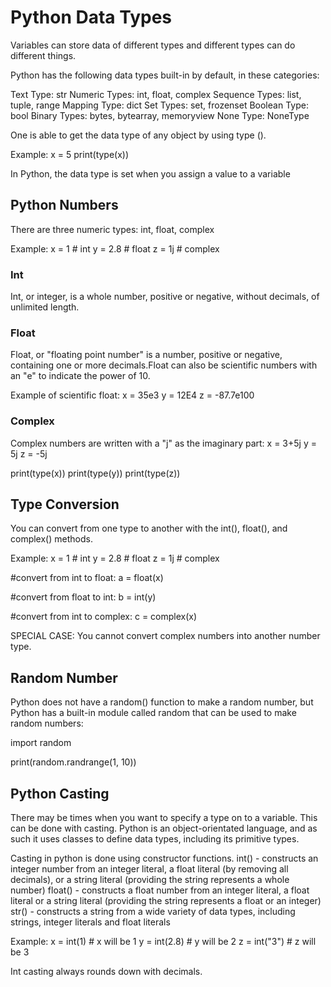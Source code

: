 # Python Data Types

Variables can store data of different types and different types can do different things.

Python has the following data types built-in by default, in these categories:

Text Type:	str
Numeric Types:	int, float, complex
Sequence Types:	list, tuple, range
Mapping Type:	dict
Set Types:	set, frozenset
Boolean Type:	bool
Binary Types:	bytes, bytearray, memoryview
None Type:	NoneType

One is able to get the data type of any object by using type ().

Example:
x = 5
print(type(x))

In Python, the data type is set when you assign a value to a variable

## Python Numbers

There are three numeric types: int, float, complex

Example:
x = 1    # int
y = 2.8  # float
z = 1j   # complex

### Int
Int, or integer, is a whole number, positive or negative, without decimals, of unlimited length.

### Float
Float, or "floating point number" is a number, positive or negative, containing one or more decimals.Float can also be scientific numbers with an "e" to indicate the power of 10.

Example of scientific float:
x = 35e3
y = 12E4
z = -87.7e100

### Complex
Complex numbers are written with a "j" as the imaginary part:
x = 3+5j
y = 5j
z = -5j

print(type(x))
print(type(y))
print(type(z))

## Type Conversion

You can convert from one type to another with the int(), float(), and complex() methods.

Example:
x = 1    # int
y = 2.8  # float
z = 1j   # complex

#convert from int to float:
a = float(x)

#convert from float to int:
b = int(y)

#convert from int to complex:
c = complex(x)

SPECIAL CASE:
You cannot convert complex numbers into another number type.

## Random Number

Python does not have a random() function to make a random number, but Python has a built-in module called random that can be used to make random numbers:

import random

print(random.randrange(1, 10))

## Python Casting
There may be times when you want to specify a type on to a variable. This can be done with casting. Python is an object-orientated language, and as such it uses classes to define data types, including its primitive types.

Casting in python is done using constructor functions.
int() - constructs an integer number from an integer literal, a float literal (by removing all decimals), or a string literal (providing the string represents a whole number)
float() - constructs a float number from an integer literal, a float literal or a string literal (providing the string represents a float or an integer)
str() - constructs a string from a wide variety of data types, including strings, integer literals and float literals

Example:
x = int(1)   # x will be 1
y = int(2.8) # y will be 2
z = int("3") # z will be 3

Int casting always rounds down with decimals.